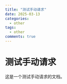 ```yaml
---
title: "测试手动请求"
date: 2025-03-13
categories:
  - other
tags:
  - other
comments: true
---
```


# 测试手动请求

这是一个测试手动请求的文档。